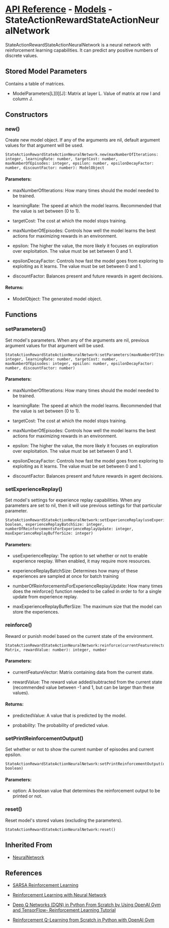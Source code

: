 # [API Reference](../../API.md) - [Models](../Models.md) - StateActionRewardStateActionNeuralNetwork

StateActionRewardStateActionNeuralNetwork is a neural network with reinforcement learning capabilities. It can predict any positive numbers of discrete values.

## Stored Model Parameters

Contains a table of matrices.  

* ModelParameters[L][I][J]: Matrix at layer L. Value of matrix at row I and column J.

## Constructors

### new()

Create new model object. If any of the arguments are nil, default argument values for that argument will be used.

```
StateActionRewardStateActionNeuralNetwork.new(maxNumberOfIterations: integer, learningRate: number, targetCost: number, maxNumberOfEpisodes: integer, epsilon: number, epsilonDecayFactor: number, discountFactor: number): ModelObject
```

#### Parameters:

* maxNumberOfIterations: How many times should the model needed to be trained.

* learningRate: The speed at which the model learns. Recommended that the value is set between (0 to 1).

* targetCost: The cost at which the model stops training.

* maxNumberOfEpisodes: Controls how well the model learns the best actions for maximizing rewards in an environment.

* epsilon: The higher the value, the more likely it focuses on exploration over exploitation. The value must be set between 0 and 1.

* epsilonDecayFactor: Controls how fast the model goes from exploring to exploiting as it learns. The value must be set between 0 and 1.

* discountFactor: Balances present and future rewards in agent decisions.

#### Returns:

* ModelObject: The generated model object.

## Functions

### setParameters()

Set model's parameters. When any of the arguments are nil, previous argument values for that argument will be used.

```
StateActionRewardStateActionNeuralNetwork:setParameters(maxNumberOfIterations: integer, learningRate: number, targetCost: number, maxNumberOfEpisodes: integer, epsilon: number, epsilonDecayFactor: number, discountFactor: number)
```

#### Parameters:

* maxNumberOfIterations: How many times should the model needed to be trained.

* learningRate: The speed at which the model learns. Recommended that the value is set between (0 to 1).

* targetCost: The cost at which the model stops training.

* maxNumberOfEpisodes: Controls how well the model learns the best actions for maximizing rewards in an environment.

* epsilon: The higher the value, the more likely it focuses on exploration over exploitation. The value must be set between 0 and 1.

* epsilonDecayFactor: Controls how fast the model goes from exploring to exploiting as it learns. The value must be set between 0 and 1.

* discountFactor: Balances present and future rewards in agent decisions.

### setExperienceReplay()

Set model's settings for experience replay capabilities. When any parameters are set to nil, then it will use previous settings for that particular parameter.

```
StateActionRewardStateActionNeuralNetwork:setExperienceReplay(useExperienceReplay: boolean, experienceReplayBatchSize: integer, numberOfReinforcementsForExperienceReplayUpdate: integer, maxExperienceReplayBufferSize: integer)
```

#### Parameters:

* useExperienceReplay: The option to set whether or not to enable experience reeplay. When enabled, it may require more resources.

* experienceReplayBatchSize: Determines how many of these experiences are sampled at once for batch training

* numberOfReinforcementsForExperienceReplayUpdate: How many times does the reinforce() function needed to be called in order to for a single update from experience replay.

* maxExperienceReplayBufferSize: The maximum size that the model can store the experiences.

### reinforce()

Reward or punish model based on the current state of the environment.

```
StateActionRewardStateActionNeuralNetwork:reinforce(currentFeatureVector: Matrix, rewardValue: number): integer, number
```

#### Parameters:

* currentFeatureVector: Matrix containing data from the current state.

* rewardValue: The reward value added/subtracted from the current state (recommended value between -1 and 1, but can be larger than these values). 

#### Returns:

* predictedValue: A value that is predicted by the model.

* probability: The probability of predicted value.

### setPrintReinforcementOutput()

Set whether or not to show the current number of episodes and current epsilon.

```
StateActionRewardStateActionNeuralNetwork:setPrintReinforcementOutput(option: boolean)
```

#### Parameters:

* option: A boolean value that determines the reinforcement output to be printed or not.

### reset()

Reset model's stored values (excluding the parameters).

```
StateActionRewardStateActionNeuralNetwork:reset()
```

## Inherited From

* [NeuralNetwork](NeuralNetwork.md)

## References

* [SARSA Reinforcement Learning](https://www.geeksforgeeks.org/sarsa-reinforcement-learning/)

* [Reinforcement Learning with Neural Network](https://www.baeldung.com/cs/reinforcement-learning-neural-network)

* [Deep Q Networks (DQN) in Python From Scratch by Using OpenAI Gym and TensorFlow- Reinforcement Learning Tutorial](https://aleksandarhaber.com/deep-q-networks-dqn-in-python-from-scratch-by-using-openai-gym-and-tensorflow-reinforcement-learning-tutorial/)

* [Reinforcement Q-Learning from Scratch in Python with OpenAI Gym](https://www.learndatasci.com/tutorials/reinforcement-q-learning-scratch-python-openai-gym/)
